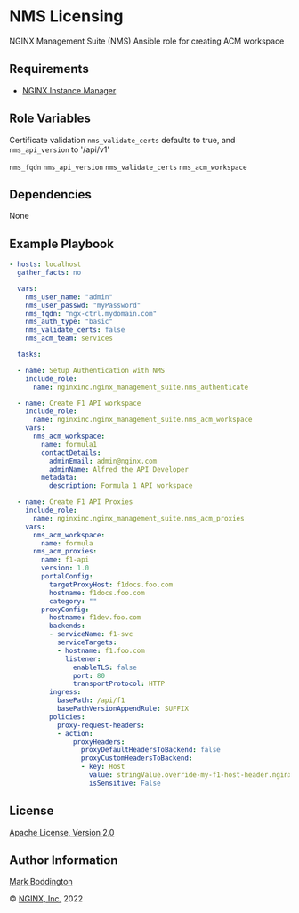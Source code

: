 NMS Licensing
=============

NGINX Management Suite (NMS) Ansible role for creating ACM workspace


Requirements
------------

* [NGINX Instance Manager](https://www.nginx.com/products/nginx-instance-manager/)

Role Variables
--------------

Certificate validation `nms_validate_certs` defaults to true, and `nms_api_version` to '/api/v1'

`nms_fqdn`
`nms_api_version`
`nms_validate_certs`
`nms_acm_workspace`

Dependencies
------------

None

Example Playbook
----------------

```yaml
- hosts: localhost
  gather_facts: no

  vars:
    nms_user_name: "admin"
    nms_user_passwd: "myPassword"
    nms_fqdn: "ngx-ctrl.mydomain.com"
    nms_auth_type: "basic"
    nms_validate_certs: false
    nms_acm_team: services

  tasks:

  - name: Setup Authentication with NMS
    include_role: 
      name: nginxinc.nginx_management_suite.nms_authenticate

  - name: Create F1 API workspace
    include_role:
      name: nginxinc.nginx_management_suite.nms_acm_workspace
    vars:
      nms_acm_workspace:
        name: formula1
        contactDetails:
          adminEmail: admin@nginx.com
          adminName: Alfred the API Developer
        metadata:
          description: Formula 1 API workspace

  - name: Create F1 API Proxies
    include_role:
      name: nginxinc.nginx_management_suite.nms_acm_proxies
    vars:
      nms_acm_workspace:
        name: formula
      nms_acm_proxies:
        name: f1-api
        version: 1.0
        portalConfig:
          targetProxyHost: f1docs.foo.com
          hostname: f1docs.foo.com
          category: ""
        proxyConfig:
          hostname: f1dev.foo.com
          backends:
          - serviceName: f1-svc
            serviceTargets:
            - hostname: f1.foo.com
              listener:
                enableTLS: false
                port: 80
                transportProtocol: HTTP
          ingress:
            basePath: /api/f1
            basePathVersionAppendRule: SUFFIX
          policies:
            proxy-request-headers:
            - action:
                proxyHeaders:
                  proxyDefaultHeadersToBackend: false
                  proxyCustomHeadersToBackend:
                  - key: Host
                    value: stringValue.override-my-f1-host-header.nginx.local
                    isSensitive: False

```

License
-------

[Apache License, Version 2.0](./LICENSE)

Author Information
------------------

[Mark Boddington](https://github.com/TuxInvader)

&copy; [NGINX, Inc.](https://www.nginx.com/) 2022

